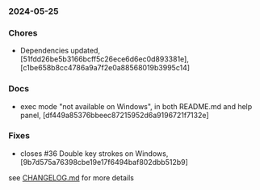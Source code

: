 ### 2024-05-25

### Chores
+ Dependencies updated, [51fdd26be5b3166bcff5c26ece6d6ec0d893381e], [c1be658b8cc4786a9a7f2e0a88568019b3995c14]

### Docs
+ exec mode "not available on Windows", in both README.md and help panel, [df449a85376bbeec87215952d6a9196721f7132e]

### Fixes
+ closes #36 Double key strokes on Windows, [9b7d575a76398cbe19e17f6494baf802dbb512b9]

see <a href='https://github.com/mrjackwills/oxker/blob/main/CHANGELOG.md'>CHANGELOG.md</a> for more details
